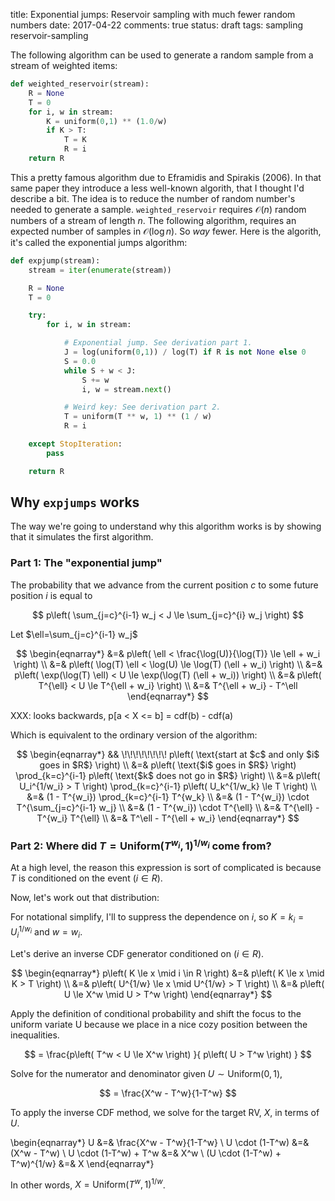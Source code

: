 title: Exponential jumps: Reservoir sampling with much fewer random numbers
date: 2017-04-22
comments: true
status: draft
tags: sampling reservoir-sampling

The following algorithm can be used to generate a random sample from a stream of
weighted items:

```python
def weighted_reservoir(stream):
    R = None
    T = 0
    for i, w in stream:
        K = uniform(0,1) ** (1.0/w)
        if K > T:
            T = K
            R = i
    return R
```

This a pretty famous algorithm due to Eframidis and Spirakis (2006). In that
same paper they introduce a less well-known algorith, that I thought I'd
describe a bit. The idea is to reduce the number of random number's needed to
generate a sample. `weighted_reservoir` requires $\mathcal{O}(n)$ random numbers
of a stream of length $n$. The following algorithm, requires an expected number
of samples in $\mathcal{O}(\log n)$. So *way* fewer. Here is the algorith, it's
called the exponential jumps algorithm:

```python
def expjump(stream):
    stream = iter(enumerate(stream))

    R = None
    T = 0

    try:
        for i, w in stream:

            # Exponential jump. See derivation part 1.
            J = log(uniform(0,1)) / log(T) if R is not None else 0
            S = 0.0
            while S + w < J:
                S += w
                i, w = stream.next()

            # Weird key: See derivation part 2.
            T = uniform(T ** w, 1) ** (1 / w)
            R = i

    except StopIteration:
        pass

    return R

```

## Why `expjumps` works

The way we're going to understand why this algorithm works is by showing that it
simulates the first algorithm.

### Part 1: The "exponential jump"

The probability that we advance from the current position $c$ to some future
position $i$ is equal to

$$
p\left( \sum_{j=c}^{i-1} w_j < J \le \sum_{j=c}^{i} w_j \right)
$$

Let $\ell=\sum_{j=c}^{i-1} w_j$

$$
\begin{eqnarray*}
 &=& p\left(               \ell < \frac{\log(U)}{\log(T)} \le \ell + w_i         \right) \\
 &=& p\left(       \log(T) \ell < \log(U)         \le \log(T) (\ell + w_i)       \right) \\
 &=& p\left( \exp(\log(T) \ell) < U               \le \exp(\log(T) (\ell + w_i)) \right) \\
 &=& p\left(           T^{\ell} < U               \le T^{\ell + w_i} \right) \\
 &=& T^{\ell + w_i} - T^\ell
\end{eqnarray*}
$$

XXX: looks backwards, p[a < X <= b] = cdf(b) - cdf(a)

Which is equivalent to the ordinary version of the algorithm:

$$
\begin{eqnarray*}
&& \!\!\!\!\!\!\!\! p\left( \text{start at $c$ and only $i$ goes in $R$} \right) \\
&=& p\left( \text{$i$ goes in $R$} \right) \prod_{k=c}^{i-1} p\left( \text{$k$ does not go in $R$} \right) \\
&=& p\left( U_i^{1/w_i} > T \right) \prod_{k=c}^{i-1} p\left( U_k^{1/w_k} \le T \right) \\
&=& (1 - T^{w_i}) \prod_{k=c}^{i-1} T^{w_k} \\
&=& (1 - T^{w_i}) \cdot T^{\sum_{j=c}^{i-1} w_j} \\
&=& (1 - T^{w_i}) \cdot T^{\ell} \\
&=& T^{\ell} - T^{w_i} T^{\ell} \\
&=& T^\ell - T^{\ell + w_i}
\end{eqnarray*}
$$

### Part 2: Where did $T = \textrm{Uniform}(T^{w_i}, 1)^{1 / w_i}$ come from?

At a high level, the reason this expression is sort of complicated is because
$T$ is conditioned on the event $(i \in R)$.

Now, let's work out that distribution:

For notational simplify, I'll to suppress the dependence on $i$, so $K = k_i =
U_i^{1/w_i}$ and $w = w_i$.

Let's derive an inverse CDF generator conditioned on $(i \in R)$.

$$
\begin{eqnarray*}
p\left( K \le x \mid i \in R \right)
&=& p\left( K \le x \mid K > T \right) \\
&=& p\left( U^{1/w} \le x \mid U^{1/w} > T \right) \\
&=& p\left( U \le X^w \mid U > T^w \right)
\end{eqnarray*}
$$

Apply the definition of conditional probability and shift the focus to the
uniform variate U because we place in a nice cozy position between the
inequalities.

$$
   = \frac{p\left( T^w < U \le X^w \right) }{ p\left( U > T^w \right) }
$$

Solve for the numerator and denominator given $U \sim \textrm{Uniform}(0,1)$,

$$
   = \frac{X^w - T^w}{1-T^w}
$$

To apply the inverse CDF method, we solve for the target RV, $X$, in
terms of $U$.

\begin{eqnarray*}
                             U &=& \frac{X^w - T^w}{1-T^w} \\
               U \cdot (1-T^w) &=& (X^w - T^w)             \\
         U \cdot (1-T^w) + T^w &=& X^w                     \\
 (U \cdot (1-T^w) + T^w)^{1/w} &=& X
\end{eqnarray*}

In other words, $X = \textrm{Uniform}(T^w, 1)^{1/w}$.
